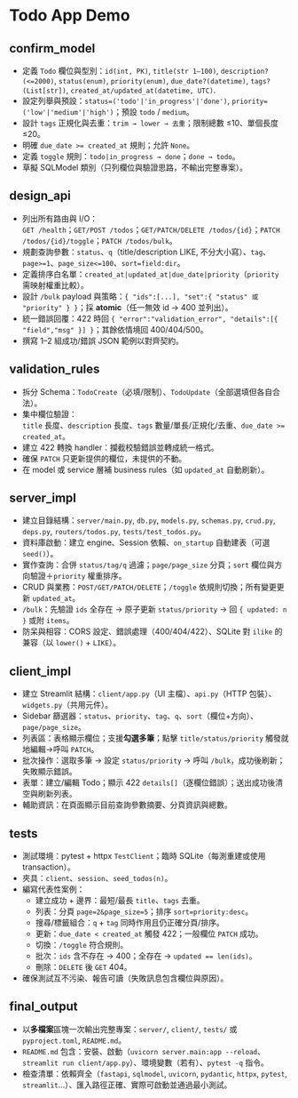 # Todo App Demo

## confirm_model
- 定義 `Todo` 欄位與型別：`id(int, PK)`, `title(str 1–100)`, `description?(<=2000)`, `status(enum)`, `priority(enum)`, `due_date?(datetime)`, `tags?(List[str])`, `created_at/updated_at(datetime, UTC)`.
- 設定列舉與預設：`status=('todo'|'in_progress'|'done')`, `priority=('low'|'medium'|'high')`；預設 `todo` / `medium`。
- 設計 `tags` 正規化與去重：`trim → lower → 去重`；限制總數 ≤10、單個長度 ≤20。
- 明確 `due_date >= created_at` 規則；允許 `None`。
- 定義 `toggle` 規則：`todo|in_progress → done`；`done → todo`。
- 草擬 SQLModel 類別（只列欄位與驗證思路，不輸出完整專案）。

## design_api
- 列出所有路由與 I/O：  
  `GET /health`；`GET/POST /todos`；`GET/PATCH/DELETE /todos/{id}`；`PATCH /todos/{id}/toggle`；`PATCH /todos/bulk`。
- 規劃查詢參數：`status`、`q`（title/description LIKE, 不分大小寫）、`tag`、`page>=1`、`page_size<=100`、`sort=field:dir`。
- 定義排序白名單：`created_at|updated_at|due_date|priority`（`priority` 需映射權重比較）。
- 設計 `/bulk` payload 與策略：`{ "ids":[...], "set":{ "status" 或 "priority" } }`；採 **atomic**（任一無效 id → 400 並列出）。
- 統一錯誤回覆：422 時回 `{ "error":"validation_error", "details":[{ "field","msg" }] }`；其餘依情境回 400/404/500。
- 撰寫 1–2 組成功/錯誤 JSON 範例以對齊契約。

## validation_rules
- 拆分 Schema：`TodoCreate`（必填/限制）、`TodoUpdate`（全部選填但各自合法）。
- 集中欄位驗證：  
  `title` 長度、`description` 長度、`tags` 數量/單長/正規化/去重、`due_date >= created_at`。
- 建立 422 轉換 handler：攔截校驗錯誤並轉成統一格式。
- 確保 `PATCH` 只更新提供的欄位，未提供的不動。
- 在 model 或 service 層補 business rules（如 `updated_at` 自動刷新）。

## server_impl
- 建立目錄結構：`server/main.py`, `db.py`, `models.py`, `schemas.py`, `crud.py`, `deps.py`, `routers/todos.py`, `tests/test_todos.py`。
- 資料庫啟動：建立 engine、Session 依賴、`on_startup` 自動建表（可選 `seed()`）。
- 實作查詢：合併 `status/tag/q` 過濾；`page/page_size` 分頁；`sort` 欄位與方向驗證＋`priority` 權重排序。
- CRUD 與業務：`POST/GET/PATCH/DELETE`；`/toggle` 依規則切換；所有變更更新 `updated_at`。
- `/bulk`：先驗證 `ids` 全存在 → 原子更新 `status/priority` → 回 `{ updated: n }` 或附 `items`。
- 防呆與相容：CORS 設定、錯誤處理（400/404/422）、SQLite 對 `ilike` 的兼容（以 `lower()` + `LIKE`）。

## client_impl
- 建立 Streamlit 結構：`client/app.py`（UI 主檔）、`api.py`（HTTP 包裝）、`widgets.py`（共用元件）。
- Sidebar 篩選器：`status`、`priority`、`tag`、`q`、`sort`（欄位+方向）、`page/page_size`。
- 列表區：表格顯示欄位；支援**勾選多筆**；點擊 `title/status/priority` 觸發就地編輯→呼叫 `PATCH`。
- 批次操作：選取多筆 → 設定 `status/priority` → 呼叫 `/bulk`，成功後刷新；失敗顯示錯誤。
- 表單：建立/編輯 Todo；顯示 422 `details[]`（逐欄位錯誤）；送出成功後清空與刷新列表。
- 輔助資訊：在頁面顯示目前查詢參數摘要、分頁資訊與總數。

## tests
- 測試環境：pytest + httpx `TestClient`；臨時 SQLite（每測重建或使用 transaction）。
- 夾具：`client`、`session`、`seed_todos(n)`。
- 編寫代表性案例：  
  - 建立成功 + 邊界：最短/最長 `title`、`tags` 去重。  
  - 列表：分頁 `page=2&page_size=5`；排序 `sort=priority:desc`。  
  - 搜尋/標籤組合：`q` + `tag` 同時作用且仍正確分頁/排序。  
  - 更新：`due_date < created_at` 觸發 422；一般欄位 `PATCH` 成功。  
  - 切換：`/toggle` 符合規則。  
  - 批次：`ids` 含不存在 → 400；全存在 → `updated == len(ids)`。  
  - 刪除：`DELETE` 後 `GET` 404。
- 確保測試互不污染、報告可讀（失敗訊息包含欄位與原因）。

## final_output
- 以**多檔案**區塊一次輸出完整專案：`server/`, `client/`, `tests/` 或 `pyproject.toml`, `README.md`。
- `README.md` 包含：安裝、啟動（`uvicorn server.main:app --reload`、`streamlit run client/app.py`）、環境變數（若有）、`pytest -q` 指令。
- 檢查清單：依賴齊全（`fastapi`, `sqlmodel`, `uvicorn`, `pydantic`, `httpx`, `pytest`, `streamlit`…）、匯入路徑正確、實際可啟動並通過最小測試。
